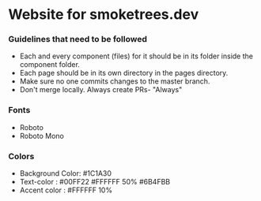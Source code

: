 # Website for smoketrees.dev

### Guidelines that need to be followed

  * Each and every component (files) for it should be in its folder
    inside the component folder.
  * Each page should be in its own directory in the pages directory.
  * Make sure no one commits changes to the master branch.
  * Don't merge locally. Always create PRs- "Always"
  
### Fonts
  * Roboto
  * Roboto Mono

### Colors

  * Background Color: #1C1A30
  * Text-color :  #00FF22
                  #FFFFFF 50%
                  #6B4FBB
  * Accent color : #FFFFFF 10%
